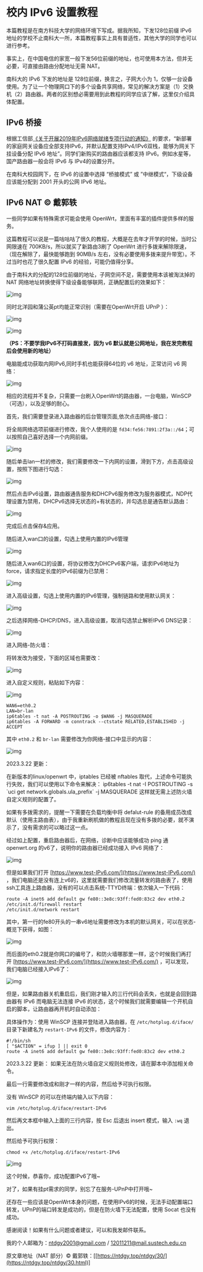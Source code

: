 
# 校内 IPv6 设置教程

本篇教程是在南方科技大学的网络环境下写成。据我所知，下发128位前缀 IPv6 地址的学校不止南科大一所，本篇教程事实上具有普适性，其他大学的同学也可以进行参考。

事实上，在中国电信的家宽一般下发56位前缀的地址，也可使用本方法，但并无必要，可直接由路由分配地址无需 NAT。

南科大的 IPv6 下发的地址是 128位前缀，换言之，子网大小为 1，仅够一台设备使用。为了让一个物理网口下的多个设备共享网络，常见的解决方案是（1）交换机（2）路由器。两者的区别想必需要用到此教程的同学应该了解，这里仅介绍具体配置。

## IPv6 桥接

根据工信部[《关于开展2019年IPv6网络就绪专项行动的通知》](https://www.miit.gov.cn/jgsj/txs/wjfb/art/2020/art_ed97eb9802da4f168acb823227663f1b.html) 的要求，“新部署的家庭网关设备应全部支持IPv6，并默认配置支持IPv4/IPv6双栈，能够为网关下挂设备分配 IPv6 地址”。同学们新购买的路由器应该都支持 IPv6。例如水星等，国产路由器一般会将 IPv6 与 IPv4的设置分开。

在南科大校园网下，在 IPv6 的设置中选择 “桥接模式” 或 ”中继模式“，下级设备应该能分配到 2001 开头的公网 IPv6 地址。

## IPv6 NAT ©️ 戴郭轶

一些同学如果有特殊需求可能会使用 OpenWrt，里面有丰富的插件提供多样的服务。

这篇教程可以说是一篇咕咕咕了很久的教程，大概是在去年才开学的时候，当时公网限速在 700KB/s，所以就买了新路由3刷了 OpenWrt 进行多拨来解除限速，（现在解除了，最快能够跑到 90MB/s 左右，没有必要使用多拨来提升带宽）。不过当时也花了很久配置 IPv6 的经验，可能仍值得分享。

由于南科大的分配的128位前缀的地址，子网空间不足，需要使用本该被淘汰掉的 NAT 网络地址转换使得下级设备能够联网，正确配置后的效果如下：

![img](./openwrt-pics/image.png)

同时北洋园和蒲公英pt均能正常识别（需要在OpenWrt开启 UPnP ）：

![img](./openwrt-pics/image-1.png)

![img](./openwrt-pics/image-2.png)

**（PS：不要学我IPv6不打码直接发，因为 v6 默认就是公网地址，我在发完教程后会使用新的地址）**

电脑能成功获取内网IPv6,同时手机也能获得64位的 v6 地址，正常访问 v6 网络：

![img](./openwrt-pics/image-3.png)

相应的流程并不复杂，只需要一台刷入OpenWrt的路由器，一台电脑，WinSCP（可选），以及足够的耐心。

首先，我们需要登录进入路由器的后台管理页面,依次点击网络-接口：

将全局网络选项前缀进行修改，我个人使用的是 `fd34:fe56:7891:2f3a::/64`；可以按照自己喜好选择一个内网前缀。

![img](./openwrt-pics/image-4-1024x143.png)

随后单击lan一栏的修改，我们需要修改一下内网的设置，滑到下方，点击高级设置，按照下图进行勾选：

![img](./openwrt-pics/image-5-1024x257.png)

然后点击IPv6设置，路由器通告服务和DHCPv6服务修改为服务器模式，NDP代理设置为禁用，DHCPv6选择无状态的+有状态的，并勾选总是通告默认路由：

![img](./openwrt-pics/image-6-1024x333.png)

完成后点击保存&应用。

随后进入wan口的设置，勾选上使用内置的IPv6管理

![img](./openwrt-pics/image-7.png)

随后进入wan6口的设置，将协议修改为DHCPv6客户端，请求IPv6地址为force，请求指定长度的IPv6前缀为已禁用：

![img](./openwrt-pics/image-8-1024x484.png)

进入高级设置，勾选上使用内置的IPv6管理，强制链路和使用默认网关：

![img](./openwrt-pics/image-9-1024x435.png)

之后选择网络-DHCP/DNS，进入高级设置，取消勾选禁止解析IPv6 DNS记录：

![img](./openwrt-pics/image-10-1024x161.png)

进入网络-防火墙：

将转发改为接受，下面的区域也需要改：

![img](./openwrt-pics/image-11-1024x983.png)

进入自定义规则，粘贴如下内容：

![img](./openwrt-pics/image-13-1024x530.png)

```
WAN6=eth0.2
LAN=br-lan
ip6tables -t nat -A POSTROUTING -o $WAN6 -j MASQUERADE
ip6tables -A FORWARD -m conntrack --ctstate RELATED,ESTABLISHED -j ACCEPT
```

其中 `eth0.2` 和 `br-lan` 需要修改为你网络-接口中显示的内容：

![img](./openwrt-pics/image-12.png)

2023.3.22 更新：

在新版本的linux/openwrt 中，iptables 已经被 nftables 取代，上述命令可能执行失败，我们可以使用以下命令来解决：
ip6tables -t nat -I POSTROUTING -s \`uci get network.globals.ula_prefix\` -j MASQUERADE
这样就无需上述防火墙自定义规则的配置了。

如果有多拨需求的，提醒一下需要在负载均衡中将 defalut-rule 的备用成员改成默认（使用主路由表），由于我重新刷机做的教程且现在没有多拨的必要，就不演示了，没有需求的可以略过这一点。

经过如上配置，重启路由器后，在网络，诊断中应该能够成功 ping 通 openwrt.org 的v6了，说明你的路由器已经成功接入 IPv6 网络了：

![img](./openwrt-pics/image-14-1024x783.png)

但是如果我们打开 [https://www.test-IPv6.com/](https://www.test-IPv6.com/) ，我们电脑还是没有连上v6的，这里就需要我们修改流量转发的路由表了，使用ssh工具连上路由器，没有的可以点击系统-TTYD终端：依次输入一下代码：

```shell
route -A inet6 add default gw fe80::3e8c:93ff:fed0:83c2 dev eth0.2
/etc/init.d/firewall restart
/etc/init.d/network restart
```

其中，第一行的fe80开头的一串v6地址需要修改为本机的默认网关，可以在状态-概览下获得，如图：

![img](./openwrt-pics/image-15-1024x173.png)

而后面的eth0.2就是你网口的编号了，和防火墙哪那里一样，这个时候我们再打开 [https://www.test-IPv6.com/](https://www.test-IPv6.com/) ，可以发现，我们电脑已经接入IPv6了：

![img](./openwrt-pics/image-16-1024x538.png)

但是，如果路由器关机重启后，我们刚才输入的三行代码会丢失，也就是会回到路由器有 IPv6 而电脑无法连接 IPv6 的状态，这个时候我们就需要编辑一个开机自启的脚本，让路由器再开机时自动添加：

具体操作为：使用 WinSCP 连接并登陆进入路由器，在 `/etc/hotplug.d/iface/` 目录下新建名为 `restart-IPv6` 的文件，修改内容为：

```shell
#!/bin/sh
[ "$ACTION" = ifup ] || exit 0
route -A inet6 add default gw fe80::3e8c:93ff:fed0:83c2 dev eth0.2
```

2023.3.22 更新：
如果无法在防火墙自定义规则处修改，请在脚本中添加相关命令。

最后一行需要修改成和刚才一样的内容，然后给予可执行权限。

没有 WinSCP 的可以在终端内输入以下内容：

```shell
vim /etc/hotplug.d/iface/restart-IPv6
```

然后再文本框中输入上面的三行内容，按 Esc 后退出 insert 模式，输入 `:wq` 退出。

然后给予可执行权限：

```shell
chmod +x /etc/hotplug.d/iface/restart-IPv6
```

![img](./openwrt-pics/image-18.png)

这个时候，恭喜你，成功配置IPv6了哦~

对了，如果有挂pt需求的同学，别忘了在服务-UPnP中打开哦~

还存在一些应该是OpenWrt本身的问题，在使用IPv6的时候，无法手动配置端口转发，UPnP的端口转发是成功的，但是在防火墙下无法配置，使用 Socat 也没有成功。

感谢阅读！如果有什么问题或者建议，可以和我发邮件联系。

我的个人邮箱为：ntdgy2001@gmail.com / 12011211@mail.sustech.edu.cn

原文章地址（NAT 部分）©️ 戴郭轶：[[https://ntdgy.top/ntdgy/30/](https://ntdgy.top/ntdgy/30.html)]
